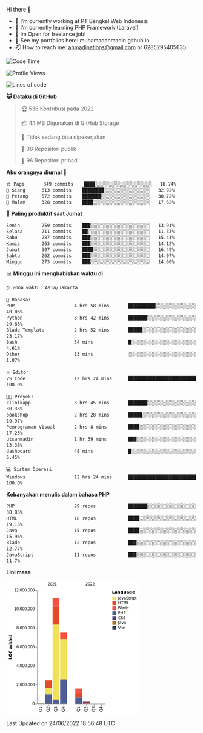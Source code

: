 Hi there 👋

- 🔭 I’m currently working at PT Bengkel Web Indonesia
- 🌱 I’m currently learning PHP Framework (Laravel)
- 📂 Im Open for freelance job!
- 🧷 See my portfolios here: muhamadahmadin.github.io
- 📫 How to reach me: ahmadinations@gmail.com or 6285295405635


<!--START_SECTION:waka-->
![Code Time](http://img.shields.io/badge/Code%20Time-0%20secs-blue)

![Profile Views](http://img.shields.io/badge/Profil%20dilihat-4-blue)

![Lines of code](https://img.shields.io/badge/Sejak%20Hello%20World%20aku%20telah%20menulis-23%20Million%20baris%20kode-blue)

**🐱 Dataku di GitHub** 

> 🏆 536 Kontribusi pada 2022
 > 
> 📦 4.1 MB Digunakan di GitHub Storage 
 > 
> 🚫 Tidak sedang bisa dipekerjakan
 > 
> 📜 38 Repositori publik 
 > 
> 🔑 96 Repositori pribadi  
 > 
**Aku orangnya diurnal 🐤** 

```text
🌞 Pagi       349 commits    ████░░░░░░░░░░░░░░░░░░░░░   18.74% 
🌆 Siang      613 commits    ████████░░░░░░░░░░░░░░░░░   32.92% 
🌃 Petang     572 commits    ███████░░░░░░░░░░░░░░░░░░   30.72% 
🌙 Malam      328 commits    ████░░░░░░░░░░░░░░░░░░░░░   17.62%

```
📅 **Paling produktif saat Jumat** 

```text
Senin        259 commits    ███░░░░░░░░░░░░░░░░░░░░░░   13.91% 
Selasa       211 commits    ██░░░░░░░░░░░░░░░░░░░░░░░   11.33% 
Rabu         287 commits    ███░░░░░░░░░░░░░░░░░░░░░░   15.41% 
Kamis        263 commits    ███░░░░░░░░░░░░░░░░░░░░░░   14.12% 
Jumat        307 commits    ████░░░░░░░░░░░░░░░░░░░░░   16.49% 
Sabtu        262 commits    ███░░░░░░░░░░░░░░░░░░░░░░   14.07% 
Minggu       273 commits    ███░░░░░░░░░░░░░░░░░░░░░░   14.66%

```


📊 **Minggu ini menghabiskan waktu di** 

```text
⌚︎ Zona waktu: Asia/Jakarta

💬 Bahasa: 
PHP                      4 hrs 58 mins       ██████████░░░░░░░░░░░░░░░   40.06% 
Python                   3 hrs 42 mins       ███████░░░░░░░░░░░░░░░░░░   29.83% 
Blade Template           2 hrs 52 mins       █████░░░░░░░░░░░░░░░░░░░░   23.17% 
Bash                     34 mins             █░░░░░░░░░░░░░░░░░░░░░░░░   4.61% 
Other                    13 mins             ░░░░░░░░░░░░░░░░░░░░░░░░░   1.87%

🔥 Editor: 
VS Code                  12 hrs 24 mins      █████████████████████████   100.0%

🐱‍💻 Proyek: 
klinikapp                3 hrs 45 mins       ███████░░░░░░░░░░░░░░░░░░   30.35% 
bookshop                 2 hrs 28 mins       █████░░░░░░░░░░░░░░░░░░░░   19.97% 
Pemrograman Visual       2 hrs 8 mins        ████░░░░░░░░░░░░░░░░░░░░░   17.25% 
utsahmadin               1 hr 39 mins        ███░░░░░░░░░░░░░░░░░░░░░░   13.38% 
dashboard                48 mins             █░░░░░░░░░░░░░░░░░░░░░░░░   6.45%

💻 Sistem Operasi: 
Windows                  12 hrs 24 mins      █████████████████████████   100.0%

```

**Kebanyakan menulis dalam bahasa PHP** 

```text
PHP                      29 repos            ███████░░░░░░░░░░░░░░░░░░   30.85% 
HTML                     18 repos            ████░░░░░░░░░░░░░░░░░░░░░   19.15% 
Java                     15 repos            ████░░░░░░░░░░░░░░░░░░░░░   15.96% 
Blade                    12 repos            ███░░░░░░░░░░░░░░░░░░░░░░   12.77% 
JavaScript               11 repos            ███░░░░░░░░░░░░░░░░░░░░░░   11.7%

```


**Lini masa**

![Chart not found](https://raw.githubusercontent.com/MuhamadAhmadin/MuhamadAhmadin/master/charts/bar_graph.png) 


 Last Updated on 24/06/2022 18:56:48 UTC
<!--END_SECTION:waka-->
